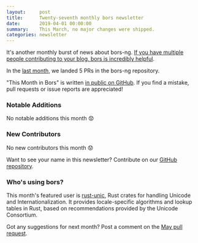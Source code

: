 ```yaml
---
layout:     post
title:      Twenty-seventh monthly bors newsletter
date:       2019-04-01 00:00:00
summary:    This March, no major changes were shipped.
categories: newsletter
---
```


It's another monthly burst of news about bors-ng. [If you have multiple people contributing to your blog, bors is incredibly helpful](https://www.no.lol/2019-03-16-medium-to-gatsby/).

In the [last month](https://github.com/bors-ng/bors-ng/pulls?utf8=%E2%9C%93&q=is%3Apr%20is%3Amerged%20closed%3A2019-03-01..2019-03-31),
we landed 5 PRs in the bors-ng repository.

"This Month in Bors" is written [in public on GitHub][GitHub for TMiB].
If you find a mistake, pull requests or issue reports are appreciated!

[GitHub for TMiB]: https://github.com/bors-ng/bors-ng.github.io


### Notable Additions

No notable additions this month 😟


### New Contributors

No new contributors this month 😟

Want to see your name in this newsletter? Contribute on our [GitHub repository](https://github.com/bors-ng/bors-ng).


### Who's using bors?

This month's featured user is [rust-unic](https://github.com/open-i18n/rust-unic), Rust crates for handling Unicode and Internationalization. It provides locale-specific algorithms and lookup tables in Rust, based on recommendations provided by the Unicode Consortium.

Got any suggestions for next month?
Post a comment on the [May pull request](https://github.com/bors-ng/bors-ng.github.io/pull/74).

